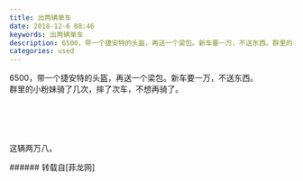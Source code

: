 ```yaml
---
title: 出两辆单车
date: 2018-12-6 08:46
keywords: 出两辆单车
description: 6500，带一个捷安特的头盔，再送一个梁包。新车要一万，不送东西。群里的小粉妹骑了几次，摔了次车，不想再骑了。这辆两万八。
categories: used
---
```

<td class="t_f" id="postmessage_2417173">

<img alt="" border="0" class="zoom" data-cf-modified-9b32518dad2637bc2a578ea6-="" file="http://www.flw.ph/data/attachment/album/201812/06/083351em5awdrddemame8b.jpg" id="aimg_bFghZ" lazyloadthumb="1" onclick="" onmouseover="" src="http://www.flw.ph/data/attachment/album/201812/06/083351em5awdrddemame8b.jpg"/><br/>
6500，带一个捷安特的头盔，再送一个梁包。新车要一万，不送东西。<br/>
群里的小粉妹骑了几次，摔了次车，不想再骑了。<br/>
<br/>
<br/>
<br/>
<img alt="" border="0" class="zoom" data-cf-modified-9b32518dad2637bc2a578ea6-="" file="http://www.flw.ph/data/attachment/album/201812/06/083907ooxakl0jxirnggrd.jpg" id="aimg_VzB88" lazyloadthumb="1" onclick="" onmouseover="" src="http://www.flw.ph/data/attachment/album/201812/06/083907ooxakl0jxirnggrd.jpg"/><br/>
<br/>
<br/>
这辆两万八。<br/>
</td>
###### 转载自[菲龙网]